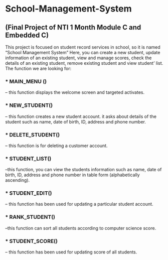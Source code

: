 # School-Management-System 
<h2>(Final Project of NTI 1 Month Module C and Embedded C)</h2>
This project is focused on student record services in school, so it is named “School Management System”
Here, you can create a new student, update
information of an existing student, view and manage
scores, check the details of an existing student,
remove existing student and view student’ list.
The function we are looking for:
<h3>* MAIN_MENU ()</h3>
– this function displays the welcome screen and targeted activates.
<h3>* NEW_STUDENT()</h3>
– this function creates a new student account. it asks about details of the student such as name, date of birth, ID, address and phone number.
<h3>* DELETE_STUDENT()</h3> 
– this function is for deleting a customer account.
<h3>* STUDENT_LIST()</h3> 
–this function, you can view the students information such as name, date of birth, ID, address and phone number in table form (alphabetically ascending).
<h3>* STUDENT_EDIT()</h3> 
– this function has been used for updating a particular student account.
<h3>* RANK_STUDENT()</h3> 
–this function can sort all students according to computer science score.
<h3>* STUDENT_SCORE()</h3> 
– this function has been used for updating score of all students.
